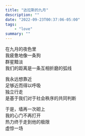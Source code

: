 ```yaml
---
title: "达拉斯的九月"
description: ""
date: "2022-09-23T00:37:06-05:00"
tags: 
    - "love"
summary: ""
---
```

在九月的夜色里\
我疲惫地像一条狗\
群星黯淡\
我们的距离是一条互相折磨的弧线

我永远想靠近\
足够近而得以呼吸\
独立行走\
是基于我们对于社会秩序的共同判断

于是，墙再一次砌上\
我的心门不再打开\
热力终于走到他的极限\
虚惊一场
